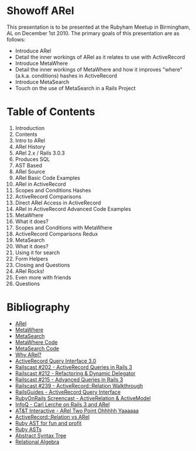 # Showoff ARel #

This presentation is to be presented at the Rubyham Meetup in Birmingham, AL on December 1st 2010. The primary goals of this presentation are as follows:

* Introduce ARel
* Detail the inner workings of ARel as it relates to use with ActiveRecord
* Introduce MetaWhere
* Detail the inner workings of MetaWhere and how it improves "where" (a.k.a. conditions) hashes in ActiveRecord
* Introduce MetaSearch
* Touch on the use of MetaSearch in a Rails Project

# Table of Contents #

1. Introduction
  1. Contents
2. Intro to ARel
  1. ARel History
  2. ARel 2.x / Rails 3.0.3
  3. Produces SQL
  4. AST Based
  5. ARel Source
  6. ARel Basic Code Examples
3. ARel in ActiveRecord
  1. Scopes and Conditions Hashes
  2. ActiveRecord Comparisons
  3. Direct ARel Access in ActiveRecord
  4. ARel in ActiveRecord Advanced Code Examples
4. MetaWhere
  1. What it does?
  2. Scopes and Conditions with MetaWhere
  3. ActiveRecord Comparisons Redux
5. MetaSearch
  1. What it does?
  2. Using it for search
  3. Form Helpers
6. Closing and Questions
  1. ARel Rocks!
  2. Even more with friends
  3. Questions

# Bibliography #

* [ARel](https://github.com/rails/arel)
* [MetaWhere](http://metautonomo.us/projects/metawhere/)
* [MetaSearch](http://metautonomo.us/projects/metasearch/)
* [MetaWhere Code](https://github.com/ernie/meta_where)
* [MetaSearch Code](https://github.com/ernie/meta_search)
* [Why ARel?](http://magicscalingsprinkles.wordpress.com/2010/01/28/why-i-wrote-arel/)
* [ActiveRecord Query Interface 3.0](http://m.onkey.org/active-record-query-interface)
* [Railscast #202 - ActiveRecord Queries in Rails 3](http://railscasts.com/episodes/202-active-record-queries-in-rails-3)
* [Railscast #212 - Refactoring & Dynamic Delegator](http://railscasts.com/episodes/212-refactoring-dynamic-delegator)
* [Railscast #215 - Advanced Queries in Rails 3](http://railscasts.com/episodes/215-advanced-queries-in-rails-3)
* [Railscast #239 - ActiveRecord::Relation Walkthrough](http://railscasts.com/episodes/239-activerecord-relation-walkthrough)
* [RailsGuides - ActiveRecord Query Interface](http://edgeguides.rubyonrails.org/active_record_querying.html)
* [RubyOnRails Screencast - ActiveRelation & ActiveModel](http://rubyonrails.org/screencasts/rails3/active-relation-active-model)
* [InfoQ - Carl Lerche on Rails 3 and ARel](http://www.infoq.com/interviews/lerche-rails-arel)
* [AT&T Interactive - ARel Two Point Ohhhhh Yaaaaaa](http://engineering.attinteractive.com/2010/10/arel-two-point-ohhhhh-yaaaaaa/)
* [ActiveRecord::Relation vs ARel](http://metautonomo.us/2010/05/11/activerecord-relation-vs-arel/)
* [Ruby AST for fun and profit](http://www.igvita.com/2008/12/11/ruby-ast-for-fun-and-profit/)
* [Ruby ASTs](http://www.rubyinside.com/fun-with-rubys-abstract-syntax-trees-1401.html)
* [Abstract Syntax Tree](http://en.wikipedia.org/wiki/Abstract_syntax_tree)
* [Relational Algebra](http://en.wikipedia.org/wiki/Relational_algebra)


